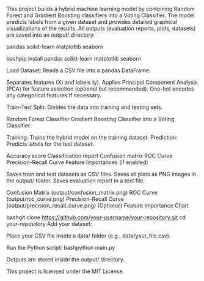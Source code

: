<!-- 🌟 Hybrid Machine Learning Model: Random Forest + Gradient Boosting -->
This project builds a hybrid machine learning model by combining Random Forest and Gradient Boosting classifiers into a Voting Classifier. The model predicts labels from a given dataset and provides detailed graphical visualizations of the results.
All outputs (evaluation reports, plots, datasets) are saved into an output/ directory.

<!-- 📚 Libraries Used -->

pandas
scikit-learn
matplotlib
seaborn

<!-- 📦 Install Required Libraries -->
bashpip install pandas scikit-learn matplotlib seaborn
<!-- How It Works -->

Load Dataset: Reads a CSV file into a pandas DataFrame.
<!-- Preprocessing -->

Separates features (X) and labels (y).
Applies Principal Component Analysis (PCA) for feature selection (optional but recommended).
One-hot encodes any categorical features if necessary.


Train-Test Split: Divides the data into training and testing sets.
<!-- Model Building: Combines: -->

Random Forest Classifier
Gradient Boosting Classifier into a Voting Classifier.


Training: Trains the hybrid model on the training dataset.
Prediction: Predicts labels for the test dataset.
<!-- Evaluation -->

Accuracy score
Classification report
Confusion matrix
ROC Curve
Precision-Recall Curve
Feature Importances (if enabled)


<!-- Saving Outputs -->

Saves train and test datasets as CSV files.
Saves all plots as PNG images in the output/ folder.
Saves evaluation report in a text file.



<!-- 📊 Visualizations After running the script, the following visualizations are generated: -->

Confusion Matrix (output/confusion_matrix.png)
ROC Curve (output/roc_curve.png)
Precision-Recall Curve (output/precision_recall_curve.png)
(Optional) Feature Importance Chart

<!-- 🚀 Usage Clone this repository: -->
bashgit clone https://github.com/your-username/your-repository.git
cd your-repository
Add your dataset:

Place your CSV file inside a data/ folder (e.g., data/your_file.csv).

Run the Python script:
bashpython main.py
<!-- Check results: -->

Outputs are stored inside the output/ directory.

          
<!-- 📄 License -->
This project is licensed under the MIT License.